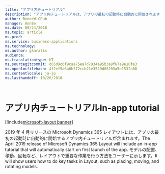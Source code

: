 ```yaml
---
title: "アプリ内チュートリアル"
description: "アプリ内チュートリアルは、アプリの最初の起動時に自動的に開始されます。"
author: ReneeW-CPub
manager: AnnBe
ms.date: 09/24/2018
ms.topic: article
ms.prod: 
ms.service: business-applications
ms.technology: 
ms.author: gkaralis
audience: 
ms.translationtype: HT
ms.sourcegitcommit: d65d9c6f9cae75ea7d7934a95b3a9f67a9e10fe3
ms.openlocfilehash: 4f2ef5a6a6b572ccb21e3529d08208a5e1532a08
ms.contentlocale: ja-jp
ms.lasthandoff: 10/26/2018

---
```


# <a name="in-app-tutorial"></a><span data-ttu-id="b6948-103">アプリ内チュートリアル</span><span class="sxs-lookup"><span data-stu-id="b6948-103">In-app tutorial</span></span>

[!include[microsoft-layout banner](../includes/microsoft-layout.md)]

<span data-ttu-id="b6948-104">2019 年 4 月リリースの Microsoft Dynamics 365 レイアウトには、アプリの最初の起動時に自動的に開始するアプリ内チュートリアルが含まれます。</span><span class="sxs-lookup"><span data-stu-id="b6948-104">The April 2019 release of Microsoft Dynamics 365 Layout will include an in-app tutorial that will automatically start on first launch of the app.</span></span> <span data-ttu-id="b6948-105">モデルの配置、移動、回転など、レイアウトで重要な作業を行う方法をユーザーに示します。</span><span class="sxs-lookup"><span data-stu-id="b6948-105">It will show users how to do key tasks in Layout, such as placing, moving, and rotating models.</span></span>


